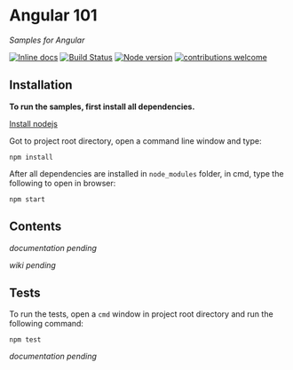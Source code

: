 # Angular 101
*Samples for Angular*

[![Inline docs](http://inch-ci.org/github/gdyrrahitis/angular-101.svg?branch=master)](http://inch-ci.org/github/gdyrrahitis/angular-101)
[![Build Status](https://circleci.com/gh/gdyrrahitis/angular-101/tree/master.svg?style=shield&circle-token=:circle-token)](https://circleci.com/gh/gdyrrahitis/angular-101/tree/master)
[![Node version](https://img.shields.io/badge/node-4.5.0-brightgreen.svg?style=flat)](http://nodejs.org/download/)
[![contributions welcome](https://img.shields.io/badge/contributions-welcome-brightgreen.svg?style=flat)](https://github.com/dwyl/esta/issues)

## Installation
**To run the samples, first install all dependencies.**

[Install nodejs](https://nodejs.org/en/download/)

Got to project root directory, open a command line window and type:

`npm install`

After all dependencies are installed in `node_modules` folder, in cmd, type the following to open in browser:

`npm start`

## Contents
*documentation pending*

*wiki pending*

## Tests
To run the tests, open a `cmd` window in project root directory and run the following command:

`npm test`

*documentation pending*
